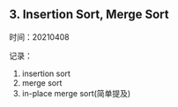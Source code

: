 ## 3. Insertion Sort, Merge Sort

时间：20210408

记录：

1. insertion sort
2. merge sort
3. in-place merge sort(简单提及)